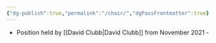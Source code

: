 ```yaml
---
{"dg-publish":true,"permalink":"/chair/","dgPassFrontmatter":true}
---
```


- Position held by [[David Clubb\|David Clubb]] from November 2021 - 
